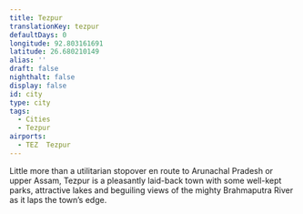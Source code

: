 ```yaml
---
title: Tezpur
translationKey: tezpur
defaultDays: 0
longitude: 92.803161691
latitude: 26.680210149
alias: ''
draft: false
nighthalt: false
display: false
id: city
type: city
tags:
  - Cities
  - Tezpur
airports:
  - TEZ  Tezpur
---
```


Little more than a utilitarian stopover en route to Arunachal Pradesh or upper Assam, Tezpur is a pleasantly laid-back town with some well-kept parks, attractive lakes and beguiling views of the mighty Brahmaputra River as it laps the town’s edge.